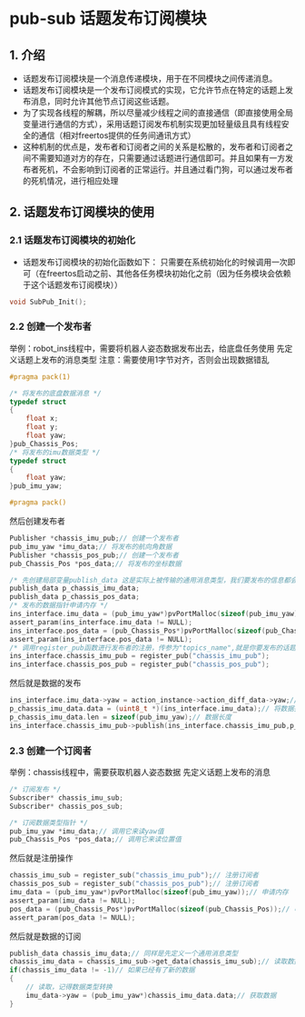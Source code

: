 # pub-sub 话题发布订阅模块
## 1. 介绍
- 话题发布订阅模块是一个消息传递模块，用于在不同模块之间传递消息。
- 话题发布订阅模块是一个发布订阅模式的实现，它允许节点在特定的话题上发布消息，同时允许其他节点订阅这些话题。
- 为了实现各线程的解耦，所以尽量减少线程之间的直接通信（即直接使用全局变量进行通信的方式），采用话题订阅发布机制实现更加轻量级且具有线程安全的通信（相对freertos提供的任务间通讯方式）
- 这种机制的优点是，发布者和订阅者之间的关系是松散的，发布者和订阅者之间不需要知道对方的存在，只需要通过话题进行通信即可。并且如果有一方发布者死机，不会影响到订阅者的正常运行。并且通过看门狗，可以通过发布者的死机情况，进行相应处理

## 2. 话题发布订阅模块的使用
### 2.1 话题发布订阅模块的初始化
- 话题发布订阅模块的初始化函数如下：
只需要在系统初始化的时候调用一次即可（在freertos启动之前、其他各任务模块初始化之前（因为任务模块会依赖于这个话题发布订阅模块））
```c
void SubPub_Init();
```
### 2.2 创建一个发布者
举例：robot_ins线程中，需要将机器人姿态数据发布出去，给底盘任务使用
先定义话题上发布的消息类型
注意：需要使用1字节对齐，否则会出现数据错乱
```c
#pragma pack(1)

/* 将发布的底盘数据消息 */
typedef struct 
{
    float x;
    float y;
    float yaw;
}pub_Chassis_Pos;
/* 将发布的imu数据类型 */
typedef struct 
{
    float yaw;
}pub_imu_yaw;

#pragma pack()
```
然后创建发布者
```c
Publisher *chassis_imu_pub;// 创建一个发布者
pub_imu_yaw *imu_data;// 将发布的航向角数据
Publisher *chassis_pos_pub;// 创建一个发布者
pub_Chassis_Pos *pos_data;// 将发布的坐标数据
```
```c
/* 先创建局部变量publish_data 这是实际上被传输的通用消息类型，我们要发布的信息都会被转换成这种消息类型 */
publish_data p_chassis_imu_data;
publish_data p_chassis_pos_data;
/* 发布的数据指针申请内存 */
ins_interface.imu_data = (pub_imu_yaw*)pvPortMalloc(sizeof(pub_imu_yaw));
assert_param(ins_interface.imu_data != NULL);
ins_interface.pos_data = (pub_Chassis_Pos*)pvPortMalloc(sizeof(pub_Chassis_Pos));
assert_param(ins_interface.pos_data != NULL);
/* 调用register_pub函数进行发布者的注册，传参为"topics_name",就是你要发布的话题名字 */
ins_interface.chassis_imu_pub = register_pub("chassis_imu_pub");
ins_interface.chassis_pos_pub = register_pub("chassis_pos_pub");
```
然后就是数据的发布
```c
ins_interface.imu_data->yaw = action_instance->action_diff_data->yaw;// 获取数据
p_chassis_imu_data.data = (uint8_t *)(ins_interface.imu_data);// 将数据指针赋值给通用消息类型
p_chassis_imu_data.len = sizeof(pub_imu_yaw);// 数据长度
ins_interface.chassis_imu_pub->publish(ins_interface.chassis_imu_pub,p_chassis_imu_data);// 调用publish函数进行数据发布
```
### 2.3 创建一个订阅者
举例：chassis线程中，需要获取机器人姿态数据
先定义话题上发布的消息
```c
/* 订阅发布 */
Subscriber* chassis_imu_sub;
Subscriber* chassis_pos_sub; 

/* 订阅数据类型指针 */
pub_imu_yaw *imu_data;// 调用它来读yaw值
pub_Chassis_Pos *pos_data;// 调用它来读位置值
```
然后就是注册操作
```c
chassis_imu_sub = register_sub("chassis_imu_pub");// 注册订阅者
chassis_pos_sub = register_sub("chassis_pos_pub");// 注册订阅者
imu_data = (pub_imu_yaw*)pvPortMalloc(sizeof(pub_imu_yaw));// 申请内存
assert_param(imu_data != NULL);
pos_data = (pub_Chassis_Pos*)pvPortMalloc(sizeof(pub_Chassis_Pos));// 申请内存
assert_param(pos_data != NULL);
```
然后就是数据的订阅
```c
publish_data chassis_imu_data;// 同样是先定义一个通用消息类型
chassis_imu_data = chassis_imu_sub->get_data(chassis_imu_sub);// 读取数据
if(chassis_imu_data != -1)// 如果已经有了新的数据
{
    // 读取，记得数据类型转换
    imu_data->yaw = (pub_imu_yaw*)chassis_imu_data.data;// 获取数据
}
```

